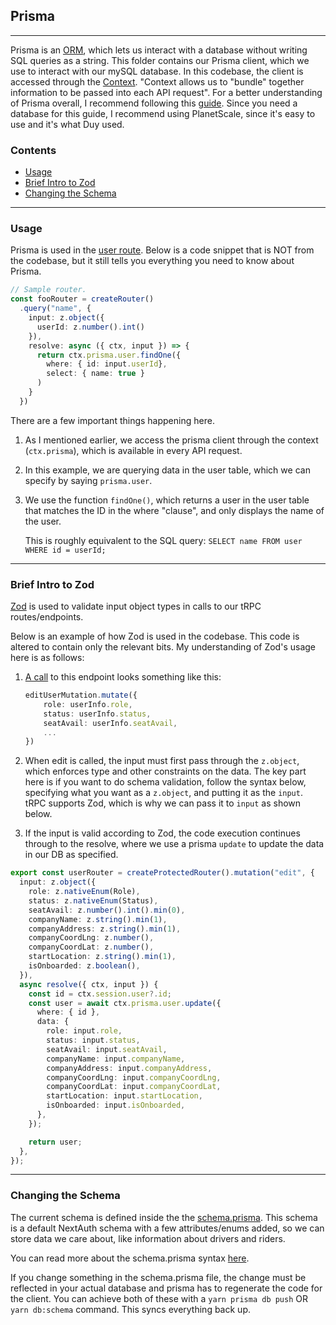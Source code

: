 ## Prisma

---

Prisma is an [ORM](https://stackoverflow.com/questions/1279613/what-is-an-orm-how-does-it-work-and-how-should-i-use-one), which lets us interact with a database without writing SQL queries as a string. This folder contains our Prisma client, which we use to interact with our mySQL database. In this codebase, the client is accessed through the [Context](../router/context.ts). "Context allows us to "bundle" together information to be passed into each API request". For a better understanding of Prisma overall, I recommend following this [guide](https://www.prisma.io/docs/getting-started/quickstart). Since you need a database for this guide, I recommend using PlanetScale, since it's easy to use and it's what Duy used.

### Contents

- [Usage](#usage)
- [Brief Intro to Zod](#brief-intro-to-zod)
- [Changing the Schema](#changing-the-schema)

---

### Usage

Prisma is used in the [user route](../router/user.ts). Below is a code snippet that is NOT from the codebase, but it still tells you everything you need to know about Prisma.

```typescript
// Sample router.
const fooRouter = createRouter()
  .query("name", {
    input: z.object({
      userId: z.number().int()
    }),
    resolve: async ({ ctx, input }) => {
      return ctx.prisma.user.findOne({
        where: { id: input.userId},
        select: { name: true }
      )
    }
  })
```

There are a few important things happening here.

1. As I mentioned earlier, we access the prisma client through the context (`ctx.prisma`), which is available in every API request.

2. In this example, we are querying data in the user table, which we can specify by saying `prisma.user`.

3. We use the function `findOne()`, which returns a user in the user table that matches the ID in the where "clause", and only displays the name of the user.

   This is roughly equivalent to the SQL query: `SELECT name FROM user WHERE id = userId;`

---

### Brief Intro to Zod

[Zod](https://zod.dev/) is used to validate input object types in calls to our tRPC routes/endpoints.

Below is an example of how Zod is used in the codebase. This code is altered to contain only the relevant bits. My understanding of Zod's usage here is as follows:

1. [A call](../../../src/pages/settings.tsx#L156) to this endpoint looks something like this:

   ```typescript
   editUserMutation.mutate({
       role: userInfo.role,
       status: userInfo.status,
       seatAvail: userInfo.seatAvail,
       ...
   })
   ```

2. When edit is called, the input must first pass through the `z.object`, which enforces type and other constraints on the data. The key part here is if you want to do schema validation, follow the syntax below, specifying what you want as a `z.object`, and putting it as the `input`. tRPC supports Zod, which is why we can pass it to `input` as shown below.

3. If the input is valid according to Zod, the code execution continues through to the resolve, where we use a prisma `update` to update the data in our DB as specified.

```typescript
export const userRouter = createProtectedRouter().mutation("edit", {
  input: z.object({
    role: z.nativeEnum(Role),
    status: z.nativeEnum(Status),
    seatAvail: z.number().int().min(0),
    companyName: z.string().min(1),
    companyAddress: z.string().min(1),
    companyCoordLng: z.number(),
    companyCoordLat: z.number(),
    startLocation: z.string().min(1),
    isOnboarded: z.boolean(),
  }),
  async resolve({ ctx, input }) {
    const id = ctx.session.user?.id;
    const user = await ctx.prisma.user.update({
      where: { id },
      data: {
        role: input.role,
        status: input.status,
        seatAvail: input.seatAvail,
        companyName: input.companyName,
        companyAddress: input.companyAddress,
        companyCoordLng: input.companyCoordLng,
        companyCoordLat: input.companyCoordLat,
        startLocation: input.startLocation,
        isOnboarded: input.isOnboarded,
      },
    });

    return user;
  },
});
```

---

### Changing the Schema

The current schema is defined inside the the [schema.prisma](../../../prisma/schema.prisma). This schema is a default NextAuth schema with a few attributes/enums added, so we can store data we care about, like information about drivers and riders.

You can read more about the schema.prisma syntax [here](https://www.prisma.io/docs/concepts/components/prisma-schema/data-model).

If you change something in the schema.prisma file, the change must be reflected in your actual database and prisma has to regenerate the code for the client. You can achieve both of these with a `yarn prisma db push` OR `yarn db:schema` command. This syncs everything back up.

